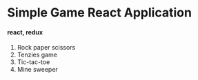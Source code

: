 # Simple Game React Application
#### react, redux

1. Rock paper scissors
2. Tenzies game
3. Tic-tac-toe
4. Mine sweeper

